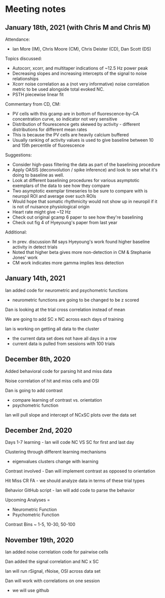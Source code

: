 # Meeting notes #

## January 18th, 2021 (with Chris M and Chris M) ##

Attendance:
- Ian More (IM), Chris Moore (CM), Chris Deister (CD), Dan Scott (DS)

Topics discussed:
- Autocorr, xcorr, and multitaper indications of ~12.5 Hz power peak
- Decreasing slopes and increasing intercepts of the signal to noise relationships
- Xcorr noise correlation as a (not very informative) noise correlation metric to be used alongside total evoked NC.
- PSTH piecewise linear fit

Commentary from CD, CM:
- PV cells with this gcamp are in bottom of fluorescence-by-CA concentration curve, so indicator not very sensitive
- Distribution of flourescence gets skewed by activity - different distributions for different mean rates
- This is because the PV cells are heavily calcium buffered
- Usually ranking of activity values is used to give baseline between 10 and 15th percentile of fluorescence

Suggestions:
- Consider high-pass filtering the data as part of the baselining procedure
- Apply OASIS (deconvolution / spike inference) and look to see what it's doing to baseline as well.
- Look at different baselining procedures for various asymptotic exemplars of the data to see how they compare
- Two asymptotic exemplar timeseries to be sure to compare with is neuropil ROI and average over such ROIs
- Would hope that somatic rhythmicity would not show up in neuropil if it is not of nuisance physiological origin
- Heart rate might give ~12 Hz
- Check out original gcamp 6 paper to see how they're baselining
- Check out fig 4 of Hyeyoung's paper from last year

Additional:
- In prev. discussion IM says Hyeyoung's work found higher baseline activity in detect trials
- Noted that higher beta gives more non-detection in CM & Stephanie Jones' work
- CM work indicates more gamma implies less detection


## January 14th, 2021 ##

Ian added code for neurometric and psychometric functions
- neurometric functions are going to be changed to be z scored

Dan is looking at the trial cross correlation instead of mean

We are going to add SC x NC across each days of training

Ian is working on getting all data to the cluster
- the current data set does not have all days in a row
- current data is pulled from sessions with 100 trials


## December 8th, 2020 ##

Added behavioral code for parsing hit and miss data 

Noise correlation of hit and miss cells and OSI

Dan is going to add contrast 
- compare learning of contrast vs. orientation
- psychometric function

Ian will pull slope and intercept of NCxSC plots over
the data set


## December 2nd, 2020 ##

Days 1-7 learning - Ian will code NC VS SC for first 
and last day 

Clustering through different learning mechanisms
- eigenvalues clusters change with learning

Contrast involved - Dan will implement contrast as 
opposed to orientation 

Hit Miss CR FA - we should analyze data in terms of 
these trial types

Behavior GitHub script -  Ian will add code to parse 
the behavior

Upcoming Analyses = 
- Neurometric Function
- Psychometric Function

Contrast Bins ~ 1-5, 10-30, 50-100


## November 19th, 2020 ##

Ian added noise correlation code for pairwise cells

Dan added the signal correlation and NC x SC

Ian will run rSignal, rNoise, OSI across data set

Dan will work with correlations on one session
- we will use github
